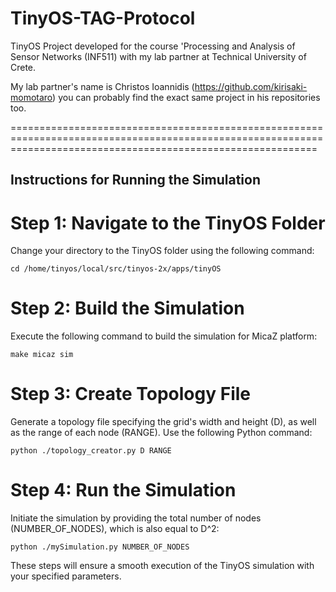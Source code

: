 # TinyOS-TAG-Protocol
TinyOS Project developed for the course 'Processing and Analysis of Sensor Networks (INF511) with my lab partner at Technical University of Crete. 

My lab partner's name is Christos Ioannidis (https://github.com/kirisaki-momotaro) you can probably find the exact same project in his repositories too. 

=================================================================================================================================================================

## Instructions for Running the Simulation

# Step 1: Navigate to the TinyOS Folder
Change your directory to the TinyOS folder using the following command:

```cd /home/tinyos/local/src/tinyos-2x/apps/tinyOS```

# Step 2: Build the Simulation
Execute the following command to build the simulation for MicaZ platform:

```make micaz sim```

# Step 3: Create Topology File
Generate a topology file specifying the grid's width and height (D), as well as the range of each node (RANGE). Use the following Python command:

```python ./topology_creator.py D RANGE```

# Step 4: Run the Simulation
Initiate the simulation by providing the total number of nodes (NUMBER_OF_NODES), which is also equal to D^2:

```python ./mySimulation.py NUMBER_OF_NODES```

These steps will ensure a smooth execution of the TinyOS simulation with your specified parameters.
